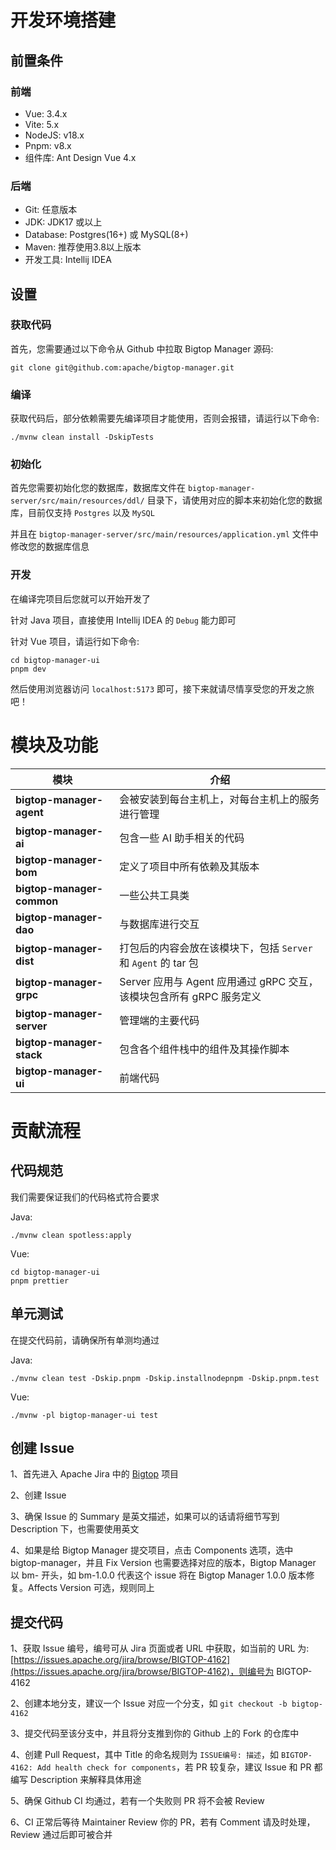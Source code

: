 # 开发环境搭建
## 前置条件
### 前端
* Vue: 3.4.x
* Vite: 5.x
* NodeJS: v18.x
* Pnpm: v8.x
* 组件库: Ant Design Vue 4.x

### 后端
* Git: 任意版本
* JDK: JDK17 或以上
* Database: Postgres(16+) 或 MySQL(8+)
* Maven: 推荐使用3.8以上版本
* 开发工具: Intellij IDEA

## 设置
### 获取代码
首先，您需要通过以下命令从 Github 中拉取 Bigtop Manager 源码:

`git clone git@github.com:apache/bigtop-manager.git`

### 编译
获取代码后，部分依赖需要先编译项目才能使用，否则会报错，请运行以下命令:

`./mvnw clean install -DskipTests`

### 初始化
首先您需要初始化您的数据库，数据库文件在 `bigtop-manager-server/src/main/resources/ddl/` 目录下，请使用对应的脚本来初始化您的数据库，目前仅支持 `Postgres` 以及 `MySQL`

并且在 `bigtop-manager-server/src/main/resources/application.yml` 文件中修改您的数据库信息

### 开发
在编译完项目后您就可以开始开发了

针对 Java 项目，直接使用 Intellij IDEA 的 `Debug` 能力即可

针对 Vue 项目，请运行如下命令:

```
cd bigtop-manager-ui
pnpm dev
```

然后使用浏览器访问 `localhost:5173` 即可，接下来就请尽情享受您的开发之旅吧！

# 模块及功能
| 模块                        | 介绍                                              | 
|---------------------------|-------------------------------------------------|
| **bigtop-manager-agent**  | 会被安装到每台主机上，对每台主机上的服务进行管理                        |
| **bigtop-manager-ai**     | 包含一些 AI 助手相关的代码                                 |
| **bigtop-manager-bom**    | 定义了项目中所有依赖及其版本                                  |
| **bigtop-manager-common** | 一些公共工具类                                         |
| **bigtop-manager-dao**    | 与数据库进行交互                                        |
| **bigtop-manager-dist**   | 打包后的内容会放在该模块下，包括 `Server` 和 `Agent` 的 tar 包     |
| **bigtop-manager-grpc**   | Server 应用与 Agent 应用通过 gRPC 交互，该模块包含所有 gRPC 服务定义 |
| **bigtop-manager-server** | 管理端的主要代码                                        |
| **bigtop-manager-stack**  | 包含各个组件栈中的组件及其操作脚本                               |
| **bigtop-manager-ui**     | 前端代码                                            |

# ​贡献流程
## 代码规范
我们需要保证我们的代码格式符合要求

Java:
```
./mvnw clean spotless:apply
```

Vue:
```
cd bigtop-manager-ui
pnpm prettier
```

## 单元测试
在提交代码前，请确保所有单测均通过

Java:
```
./mvnw clean test -Dskip.pnpm -Dskip.installnodepnpm -Dskip.pnpm.test
```

Vue:
```
./mvnw -pl bigtop-manager-ui test
```

## 创建 Issue
1、首先进入 Apache Jira 中的 [Bigtop](https://issues.apache.org/jira/projects/BIGTOP) 项目

2、创建 Issue

3、确保 Issue 的 Summary 是英文描述，如果可以的话请将细节写到 Description 下，也需要使用英文

4、如果是给 Bigtop Manager 提交项目，点击 Components 选项，选中 bigtop-manager，并且 Fix Version 也需要选择对应的版本，Bigtop Manager 以 bm- 开头，如 bm-1.0.0 代表这个 issue 将在 Bigtop Manager 1.0.0 版本修复。Affects Version 可选，规则同上

## 提交代码
1、获取 Issue 编号，编号可从 Jira 页面或者 URL 中获取，如当前的 URL 为: [https://issues.apache.org/jira/browse/BIGTOP-4162](https://issues.apache.org/jira/browse/BIGTOP-4162)，则编号为 BIGTOP-4162

2、创建本地分支，建议一个 Issue 对应一个分支，如 `git checkout -b bigtop-4162`

3、提交代码至该分支中，并且将分支推到你的 Github 上的 Fork 的仓库中

4、创建 Pull Request，其中 Title 的命名规则为 `ISSUE编号: 描述`，如 `BIGTOP-4162: Add health check for components`，若 PR 较复杂，建议 Issue 和 PR 都编写 Description 来解释具体用途

5、确保 Github CI 均通过，若有一个失败则 PR 将不会被 Review

6、CI 正常后等待 Maintainer Review 你的 PR，若有 Comment 请及时处理，Review 通过后即可被合并
